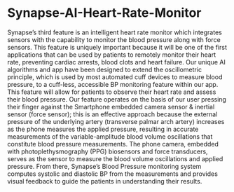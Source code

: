 # Synapse-AI-Heart-Rate-Monitor
Synapse’s third feature is an intelligent heart rate monitor which integrates sensors with the capability to monitor the blood pressure along with force sensors. This feature is uniquely important because it will be one of the first applications that can be used by patients to remotely monitor their heart rate, preventing cardiac arrests, blood clots and heart failure.   Our unique AI algorithms and app have been designed to extend the oscillometric principle, which is used by most automated cuff devices to measure blood pressure, to a cuff-less, accessible BP monitoring feature within our app. This feature will allow for patients to observe their heart rate and assess their blood pressure.  Our feature operates on the basis of our user pressing their finger against the Smartphone embedded camera sensor &amp; inertial sensor (force sensor); this is an effective approach because the external pressure of the underlying artery (transverse palmar arch artery) increases as the phone measures the applied pressure, resulting in accurate measurements of the variable-amplitude blood volume oscillations that constitute blood pressure measurements. The phone camera, embedded with photoplethysmography (PPG) biosensors and force transducers, serves as the sensor to measure the blood volume oscillations and applied pressure. From there, Synapse’s Blood Pressure monitoring system computes systolic and diastolic BP from the measurements and provides visual feedback to guide the patients in understanding their results.
